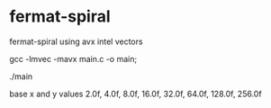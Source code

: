 # fermat-spiral
fermat-spiral using avx intel vectors 


gcc -lmvec -mavx main.c -o main;




./main





base x and y values 2.0f, 4.0f, 8.0f, 16.0f, 32.0f, 64.0f, 128.0f, 256.0f
